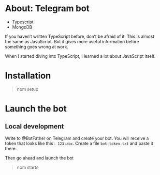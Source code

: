 # About: Telegram bot

- Typescript
- MongoDB


If you haven’t written TypeScript before, don’t be afraid of it. This is almost the same as JavaScript. But it gives more useful information before something goes wrong at work.

When I started diving into TypeScript, I learned a lot about JavaScript itself.

# Installation
> npm setup
  
# Launch the bot
## Local development
Write to @BotFather on Telegram and create your bot. You will receive a token that 
looks like this :` 123:abc`. Create a file `bot-token.txt` and paste it there.

Then go ahead and launch the bot

> npm starts

